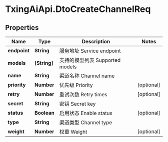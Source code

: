 # TxingAiApi.DtoCreateChannelReq

## Properties

Name | Type | Description | Notes
------------ | ------------- | ------------- | -------------
**endpoint** | **String** | 服务地址 Service endpoint | 
**models** | **[String]** | 支持的模型列表 Supported models | 
**name** | **String** | 渠道名称 Channel name | 
**priority** | **Number** | 优先级 Priority | [optional] 
**retry** | **Number** | 重试次数 Retry times | [optional] 
**secret** | **String** | 密钥 Secret key | 
**status** | **Boolean** | 启用状态 Enable status | [optional] 
**type** | **String** | 渠道类型 Channel type | 
**weight** | **Number** | 权重 Weight | [optional] 


